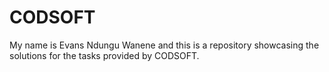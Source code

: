 # CODSOFT
My name is Evans Ndungu Wanene and this is a repository showcasing the solutions for the tasks provided by CODSOFT.
